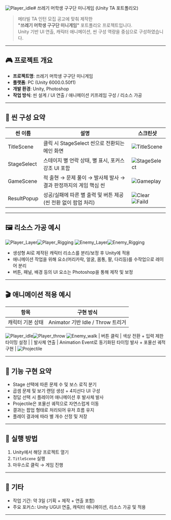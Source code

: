 ![Player_idle](https://github.com/user-attachments/assets/1ec694a1-834f-476c-99c6-fa6f7b0eb89c)# 쓰레기 머학생 구구단 미니게임 (Unity TA 포트폴리오)

> 메타빌 TA 인턴 모집 공고에 맞춰 제작한  
> **"쓰레기 머학생 구구단 미니게임"** 포트폴리오 프로젝트입니다.  
> Unity 기반 UI 연출, 캐릭터 애니메이션, 씬 구성 역량을 중심으로 구성하였습니다.
---

## 🎮 프로젝트 개요

- **프로젝트명**: 쓰레기 머학생 구구단 미니게임
- **플랫폼**: PC (Unity 6000.0.50f1)
- **개발 환경**: Unity, Photoshop
- **작업 방식**: 씬 설계 / UI 연출 / 애니메이션 키프레임 구성 / 리소스 가공

---

## 🧩 씬 구성 요약

| 씬 이름       | 설명 | 스크린샷 |
|--------------|------|----|
| TitleScene    | 클릭 시 StageSelect 씬으로 전환되는 메인 화면 | ![TitleScene](https://github.com/user-attachments/assets/7e4b7aab-05fa-45c5-8606-6cdeee62fd8d) |
| StageSelect   | 스테이지 별 언락 상태, 별 표시, 포커스 강조 UI 포함 | ![StageSelect](https://github.com/user-attachments/assets/f616a457-2ed4-49de-b229-c9b35fe2870d) |
| GameScene     | 적 출현 → 문제 풀이 → 발사체 발사 → 결과 판정까지의 게임 핵심 씬 | ![Gameplay](https://github.com/user-attachments/assets/4ac6ccc8-3197-47b0-8d9a-05a73b64a943) |
| ResultPopup   | 성공/실패에 따른 별 출력 및 버튼 제공 (씬 전환 없이 팝업 처리) | ![Clear](https://github.com/user-attachments/assets/4f4a2c77-08ef-4283-92fc-fa7c2477e167)![Faild](https://github.com/user-attachments/assets/4a26573e-86a5-4882-917a-afef072b2b20) |

---

## 🖼️ 리소스 가공 예시
![Player_Layer](https://github.com/user-attachments/assets/046b3bca-fe3f-44c9-80a5-0b7feee62df8)![Player_Rigging](https://github.com/user-attachments/assets/c12fb339-a32c-4d50-8895-6c5f9f065031)
![Enemy_Layer](https://github.com/user-attachments/assets/03398c20-f5ee-4d63-b2c3-e980507bd4c4)![Enemy_Rigging](https://github.com/user-attachments/assets/a59b2d88-2cf2-4d9a-9b4f-395b7632f150)

- 생성형 AI로 제작된 캐릭터 리소스를 분리/보정 후 Unity에 적용
- 애니메이션 작업을 위해 요소(머리카락, 얼굴, 몸통, 팔, 다리등)를 수작업으로 레이어 분리
- 버튼, 패널, 배경 등의 UI 요소는 Photoshop을 통해 제작 및 보정
---

## 🎬 애니메이션 적용 예시

| 항목 | 구현 방식 |
|------|-----------|
| 캐릭터 기본 상태 | Animator 기반 Idle / Throw 트리거 |
![Player_idle](https://github.com/user-attachments/assets/2f9bbf4d-a3be-4274-9e84-fb3ccc14bee6)![Player_throw](https://github.com/user-attachments/assets/1a069b2b-15eb-4f62-bb1b-fed90c2de9f1)
![Enemy_walk](https://github.com/user-attachments/assets/bb400ce2-f216-4f2e-8e9d-ccf7748af9d6)
| 버튼 클릭 | 색상 전환 + 입력 제한 타이밍 설정 |
| 발사체 연출 | Animation Event로 동기화된 타이밍 발사 + 포물선 궤적 구현 |
![Projectile](https://github.com/user-attachments/assets/ca7f2817-d76e-41ea-af32-f9ee07d27e0c)

---

## 🔧 기능 구현 요약

- Stage 선택에 따른 문제 수 및 보스 로직 분기
- 곱셈 문제 및 보기 랜덤 생성 + 4지선다 UI 구성
- 정답 선택 시 플레이어 애니메이션 후 발사체 발사
- Projectile은 포물선 궤적으로 자연스럽게 이동
- 결과는 팝업 형태로 처리되어 유저 흐름 유지
- 플레이 결과에 따라 별 개수 산정 및 저장

---

## 🏁 실행 방법

1. Unity에서 해당 프로젝트 열기
2. `TitleScene` 실행
3. 마우스로 클릭 → 게임 진행

---

## 📂 기타

- 작업 기간: 약 3일 (기획 + 제작 + 연출 포함)
- 주요 포커스: Unity UGUI 연출, 캐릭터 애니메이션, 리소스 가공 및 적용

---

